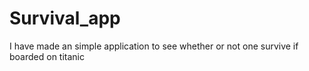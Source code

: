 # Survival_app
I have made an simple application to see whether or not one survive if boarded on titanic
